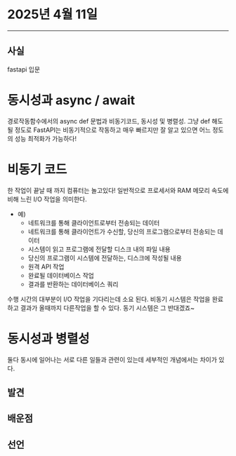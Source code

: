 # 2025년 4월 11일
---
## 사실
fastapi 입문

# 동시성과 async / await
경로작동함수에서의 async def 문법과 비동기코드, 동시성 및 병렬성.
그냥 def 해도 될 정도로 FastAPI는 비동기적으로 작동하고 매우 빠르지만 
잘 알고 있으면 어느 정도의 성능 최적화가 가능하다!

# 비동기 코드
한 작업이 끝날 때 까지 컴퓨터는 놀고있다! 
일반적으로 프로세서와 RAM 메모리 속도에 비해 느린 I/O 작업을 의미한다.

- 예)
  - 네트워크를 통해 클라이언트로부터 전송되는 데이터
  - 네트워크를 통해 클라이언트가 수신할, 당신의 프로그램으로부터 전송되는 데이터
  - 시스템이 읽고 프로그램에 전달할 디스크 내의 파일 내용
  - 당신의 프로그램이 시스템에 전달하는, 디스크에 작성될 내용
  - 원격 API 작업
  - 완료될 데이터베이스 작업
  - 결과를 반환하는 데이터베이스 쿼리

수행 시간의 대부분이 I/O 작업을 기다리는데 소요 된다.
비동기 시스템은 작업을 완료하고 결과가 올때까지 다른작업을 할 수 있다. 
동기 시스템은 그 반대겠죠~

# 동시성과 병렬성
둘다 동시에 일어나는 서로 다른 일들과 관련이 있는데 세부적인 개념에서는 차이가 있다.



## 발견

## 배운점

## 선언




